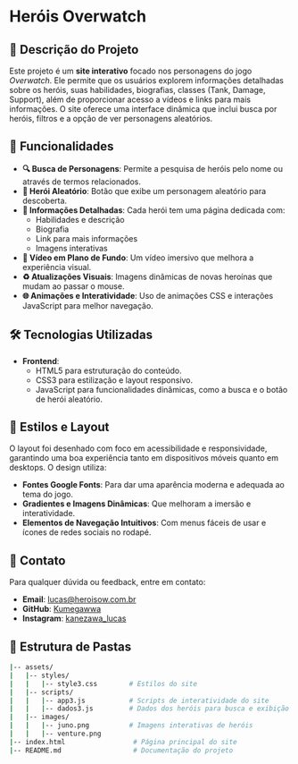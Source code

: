 # Heróis Overwatch

## 📜 Descrição do Projeto

Este projeto é um **site interativo** focado nos personagens do jogo *Overwatch*. Ele permite que os usuários explorem informações detalhadas sobre os heróis, suas habilidades, biografias, classes (Tank, Damage, Support), além de proporcionar acesso a vídeos e links para mais informações. O site oferece uma interface dinâmica que inclui busca por heróis, filtros e a opção de ver personagens aleatórios.

## 🚀 Funcionalidades

- **🔍 Busca de Personagens**: Permite a pesquisa de heróis pelo nome ou através de termos relacionados.
- **🎲 Herói Aleatório**: Botão que exibe um personagem aleatório para descoberta.
- **📜 Informações Detalhadas**: Cada herói tem uma página dedicada com:
  - Habilidades e descrição
  - Biografia
  - Link para mais informações
  - Imagens interativas
- **🎥 Vídeo em Plano de Fundo**: Um vídeo imersivo que melhora a experiência visual.
- **♻️ Atualizações Visuais**: Imagens dinâmicas de novas heroínas que mudam ao passar o mouse.
- **🌐 Animações e Interatividade**: Uso de animações CSS e interações JavaScript para melhor navegação.

## 🛠️ Tecnologias Utilizadas

- **Frontend**:
  - HTML5 para estruturação do conteúdo.
  - CSS3 para estilização e layout responsivo.
  - JavaScript para funcionalidades dinâmicas, como a busca e o botão de herói aleatório.

## 🎨 Estilos e Layout

O layout foi desenhado com foco em acessibilidade e responsividade, garantindo uma boa experiência tanto em dispositivos móveis quanto em desktops. O design utiliza:

- **Fontes Google Fonts**: Para dar uma aparência moderna e adequada ao tema do jogo.
- **Gradientes e Imagens Dinâmicas**: Que melhoram a imersão e interatividade.
- **Elementos de Navegação Intuitivos**: Com menus fáceis de usar e ícones de redes sociais no rodapé.

## 📧 Contato

Para qualquer dúvida ou feedback, entre em contato:

- **Email**: [lucas@heroisow.com.br](mailto:lucas@heroisow.com.br)
- **GitHub**: [Kumegawwa](https://github.com/Kumegawwa)
- **Instagram**: [kanezawa_lucas](https://www.instagram.com/kanezawa_lucas/)

## 📁 Estrutura de Pastas

```bash
|-- assets/
|   |-- styles/
|   |   |-- style3.css        # Estilos do site
|   |-- scripts/
|   |   |-- app3.js           # Scripts de interatividade do site
|   |   |-- dados3.js         # Dados dos heróis para busca e exibição
|   |-- images/
|   |   |-- juno.png          # Imagens interativas de heróis
|   |   |-- venture.png
|-- index.html                 # Página principal do site
|-- README.md                  # Documentação do projeto